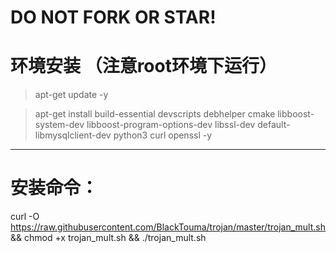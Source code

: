 # DO NOT FORK OR STAR!

# 环境安装 （注意root环境下运行）
> apt-get update -y

> apt-get install build-essential devscripts debhelper cmake libboost-system-dev libboost-program-options-dev libssl-dev default-libmysqlclient-dev python3 curl openssl -y
---
# 安装命令：
curl -O https://raw.githubusercontent.com/BlackTouma/trojan/master/trojan_mult.sh && chmod +x trojan_mult.sh && ./trojan_mult.sh
